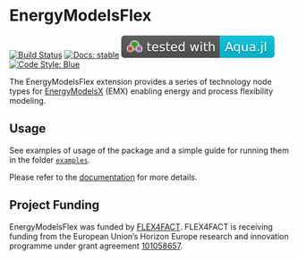 # EnergyModelsFlex
[![Build Status](https://gitlab.sintef.no/clean_export/EnergyModelsFlex.jl/badges/main/pipeline.svg)](https://gitlab.sintef.no/clean_export/EnergyModelsFlex.jl/-/jobs)
[![Docs: stable](https://img.shields.io/badge/docs-stable-4495d1.svg)](https://clean_export.pages.sintef.no/EnergyModelsFlex.jl)
[![Aqua QA](https://raw.githubusercontent.com/JuliaTesting/Aqua.jl/master/badge.svg)](https://github.com/JuliaTesting/Aqua.jl)
[![Code Style: Blue](https://img.shields.io/badge/code%20style-blue-4495d1.svg)](https://github.com/JuliaDiff/BlueStyle)

The EnergyModelsFlex extension provides a series of technology node types for [EnergyModelsX](https://github.com/EnergyModelsX) (EMX) enabling energy and process flexibility modeling.

## Usage

See examples of usage of the package and a simple guide for running them in the folder [`examples`](examples).

Please refer to the [documentation](https://energymodelsx.github.io/EnergyModelsFlex.jl/stable/) for more details.

## Project Funding

EnergyModelsFlex was funded by [FLEX4FACT](https://flex4fact.eu/). FLEX4FACT is receiving funding from the European Union’s Horizon Europe research and innovation programme under grant agreement [101058657](https://doi.org/10.3030/101058657).
